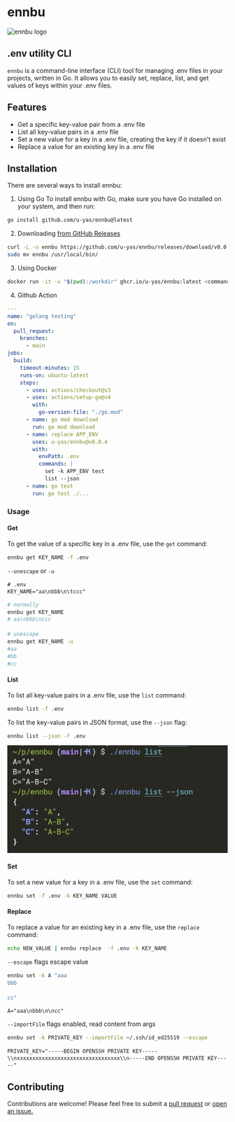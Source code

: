 
# ennbu

![ennbu logo](./docs/ennbu-logo.png)

## .env utility CLI

`ennbu` is a command-line interface (CLI) tool for managing .env files in your projects, written in Go. It allows you to easily set, replace, list, and get values of keys within your .env files.

## Features

- Get a specific key-value pair from a .env file
- List all key-value pairs in a .env file
- Set a new value for a key in a .env file, creating the key if it doesn't exist
- Replace a value for an existing key in a .env file

## Installation

There are several ways to install ennbu:

1. Using Go
To install ennbu with Go, make sure you have Go installed on your system, and then run:

```bash
go install github.com/u-yas/ennbu@latest
```

2. Downloading [from GitHub Releases](https://github.com/u-yas/ennbu/releases)

```bash
curl -L -o ennbu https://github.com/u-yas/ennbu/releases/download/v0.0.1/ennbu-linux-x86_64.tar.gz
sudo mv ennbu /usr/local/bin/
```

3. Using Docker

```bash
docker run -it -v "$(pwd):/workdir" ghcr.io/u-yas/ennbu:latest <command>
```

4. Github Action

```yml
---
name: "golang testing"
on:
  pull_request:
    branches:
      - main
jobs:
  build:
    timeout-minutes: 15
    runs-on: ubuntu-latest
    steps:
      - uses: actions/checkout@v3
      - uses: actions/setup-go@v4
        with:
          go-version-file: "./go.mod"
      - name: go mod download
        run: go mod download
      - name: replace APP_ENV
        uses: u-yas/ennbu@v0.0.4
        with:
          envPath: .env
          commands: |
            set -k APP_ENV test
            list --json
      - name: go test
        run: go test ./...

```

### Usage

#### Get

To get the value of a specific key in a .env file, use the `get` command:

```bash
ennbu get KEY_NAME -f .env
```

`--unescape` or `-u`

```text
# .env
KEY_NAME="aa\nbbb\n\tccc"
```

```bash
# normally
ennbu get KEY_NAME
# aa\nbbb\nccc

# unescape
ennbu get KEY_NAME -u
#aa
#bb
#cc
```

#### List

To list all key-value pairs in a .env file, use the `list` command:

```bash
ennbu list -f .env
```

To list the key-value pairs in JSON format, use the `--json` flag:

```bash
ennbu list --json -f .env
```

![ennbu list --json output](./docs/list-json.png)

#### Set

To set a new value for a key in a .env file, use the `set` command:

```bash
ennbu set -f .env -k KEY_NAME VALUE
```

#### Replace

To replace a value for an existing key in a .env file, use the `replace` command:

```bash
echo NEW_VALUE | ennbu replace  -f .env -k KEY_NAME
```

`--escape` flags escape value

```bash
ennbu set -k A "aaa
bbb

cc"
```

```text
A="aaa\nbbb\n\ncc"
```

`--importFile` flags enabled, read content from args

```bash
ennbu set -k PRIVATE_KEY --importFile ~/.ssh/id_ed25519 --escape
```

```text
PRIVATE_KEY="-----BEGIN OPENSSH PRIVATE KEY-----\\nxxxxxxxxxxxxxxxxxxxxxxxxxxxxxxxxx\\n-----END OPENSSH PRIVATE KEY-----"
```

## Contributing

Contributions are welcome! Please feel free to submit a [pull request](https://github.com/u-yas/ennbu/pulls) or [open an issue.](https://github.com/u-yas/ennbu/issues/new)
